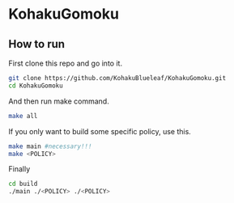 # KohakuGomoku

## How to run
First clone this repo and go into it.
```bash
git clone https://github.com/KohakuBlueleaf/KohakuGomoku.git
cd KohakuGomoku
```

And then run make command.
```bash
make all
```

If you only want to build some specific policy, use this.
```bash
make main #necessary!!!
make <POLICY>
```

Finally
```bash
cd build
./main ./<POLICY> ./<POLICY>
```